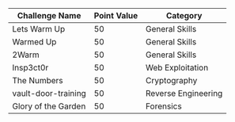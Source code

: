 |Challenge Name|Point Value|Category|
|------------------|----|------------------|
|Lets Warm Up|50|General Skills|
|Warmed Up|50|General Skills|
|2Warm|50|General Skills|
|Insp3ct0r|50|Web Exploitation|
|The Numbers|50|Cryptography|
|vault-door-training|50|Reverse Engineering|
|Glory of the Garden|50|Forensics|

